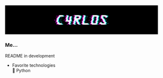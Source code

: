 ![banner](docs/banner.jpg)
### Me...
README in development
- Favorite technologies<br>
:snake: Python
